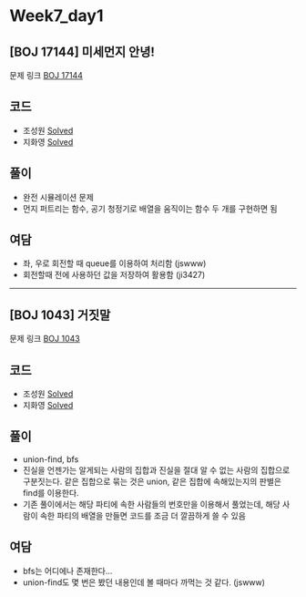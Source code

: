 # Week7_day1

## [BOJ 17144] 미세먼지 안녕!

문제 링크 [BOJ 17144](https://www.acmicpc.net/problem/17144)

## 코드

- 조성원 [Solved](https://github.com/ji3427/300solves/blob/master/JSWww/WEEK7/17144.cpp)
- 지화영 [Solved](https://github.com/ji3427/300solves/blob/master/ji3427/week7/baekjoon_17144.cpp)

## 풀이

- 완전 시뮬레이션 문제
- 먼지 퍼트리는 함수, 공기 청정기로 배열을 움직이는 함수 두 개를 구현하면 됨

## 여담

- 좌, 우로 회전할 때 queue를 이용하여 처리함 (jswww)
- 회전할때 전에 사용하던 값을 저장하여 활용함 (ji3427)

---

## [BOJ 1043] 거짓말

문제 링크 [BOJ 1043](https://www.acmicpc.net/problem/1043)

## 코드

- 조성원 [Solved](https://github.com/ji3427/300solves/blob/master/JSWww/WEEK7/1043.cpp)
- 지화영 [Solved](https://github.com/ji3427/300solves/blob/master/ji3427/week7/baekjoon_1043.cpp)

## 풀이

- union-find, bfs
- 진실을 언젠가는 알게되는 사람의 집합과 진실을 절대 알 수 없는 사람의 집합으로 구분짓는다. 같은 집합으로 묶는 것은 union, 같은 집합에 속해있는지의 판별은 find를 이용한다.
- 기존 풀이에서는 해당 파티에 속한 사람들의 번호만을 이용해서 풀었는데, 해당 사람이 속한 파티의 배열을 만들면 코드를 조금 더 깔끔하게 쓸 수 있음

## 여담

- bfs는 어디에나 존재한다...
- union-find도 몇 번은 봤던 내용인데 볼 때마다 까먹는 것 같다. (jswww)

